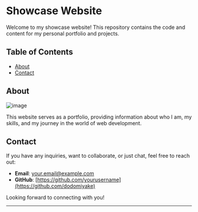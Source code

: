 # Showcase Website

Welcome to my showcase website! This repository contains the code and content for my personal portfolio and projects.

## Table of Contents

- [About](#about)
- [Contact](#contact)

## About

![image](https://github.com/dodomiyake/showcase-website/assets/70576110/6135d8be-f49a-4b58-84c5-01163627e32e)


This website serves as a portfolio, providing information about who I am, my skills, and my journey in the world of web development.

## Contact

If you have any inquiries, want to collaborate, or just chat, feel free to reach out:

- **Email**: [your.email@example.com](mailto:oluwadamilola.william@gmail.com)
- **GitHub**: [https://github.com/yourusername](https://github.com/dodomiyake)

Looking forward to connecting with you!

---
